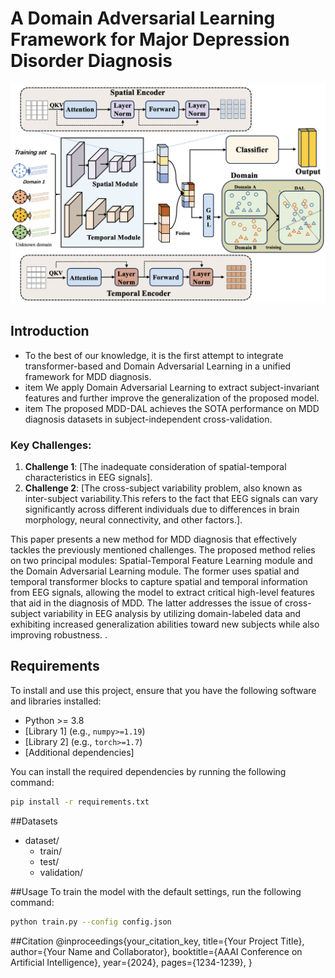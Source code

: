 # A Domain Adversarial Learning Framework for Major Depression Disorder Diagnosis

![Project Overview](model.png)

## Introduction

* To the best of our knowledge, it is the first attempt to integrate transformer-based and Domain Adversarial Learning in a unified framework for MDD diagnosis. 
* item We apply Domain Adversarial Learning to extract subject-invariant features and further improve the generalization of the proposed model.
* item  The proposed MDD-DAL achieves the SOTA performance on MDD diagnosis datasets in subject-independent cross-validation.

### Key Challenges:
1. **Challenge 1**: [The inadequate consideration of spatial-temporal characteristics in EEG signals].
2. **Challenge 2**: [The cross-subject variability problem, also known as inter-subject variability.This refers to the fact that EEG signals can vary significantly across different individuals due to differences in brain morphology, neural connectivity, and other factors.].

This paper presents a new method for MDD diagnosis that effectively tackles the previously mentioned challenges. The proposed method relies on two principal modules: Spatial-Temporal Feature Learning module and the Domain Adversarial Learning module. The former uses spatial and temporal transformer blocks to capture spatial and temporal information from EEG signals, allowing the model to extract critical high-level features that aid in the diagnosis of MDD. The latter addresses the issue of cross-subject variability in EEG analysis by utilizing domain-labeled data and exhibiting increased generalization abilities toward new subjects while also improving robustness. .

## Requirements

To install and use this project, ensure that you have the following software and libraries installed:

- Python >= 3.8
- [Library 1] (e.g., `numpy>=1.19`)
- [Library 2] (e.g., `torch>=1.7`)
- [Additional dependencies]

You can install the required dependencies by running the following command:

```bash
pip install -r requirements.txt
```
##Datasets
- dataset/
    - train/
    - test/
    - validation/

##Usage
To train the model with the default settings, run the following command:
```bash
python train.py --config config.json
```

##Citation
@inproceedings{your_citation_key,
  title={Your Project Title},
  author={Your Name and Collaborator},
  booktitle={AAAI Conference on Artificial Intelligence},
  year={2024},
  pages={1234-1239},
}
